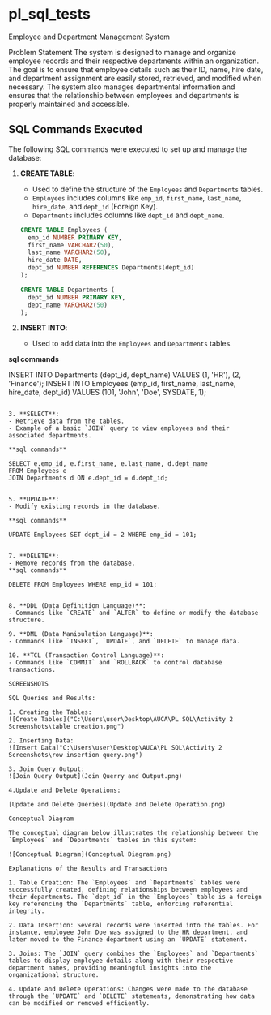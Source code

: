 # pl_sql_tests

Employee and Department Management System

Problem Statement
The system is designed to manage and organize employee records and their respective departments within an organization. The goal is to ensure that employee details such as their ID, name, hire date, and department assignment are easily stored, retrieved, and modified when necessary. The system also manages departmental information and ensures that the relationship between employees and departments is properly maintained and accessible.

## SQL Commands Executed

The following SQL commands were executed to set up and manage the database:

1. **CREATE TABLE**: 
   - Used to define the structure of the `Employees` and `Departments` tables.
   - `Employees` includes columns like `emp_id`, `first_name`, `last_name`, `hire_date`, and `dept_id` (Foreign Key).
   - `Departments` includes columns like `dept_id` and `dept_name`.

   ```sql
   CREATE TABLE Employees (
     emp_id NUMBER PRIMARY KEY,
     first_name VARCHAR2(50),
     last_name VARCHAR2(50),
     hire_date DATE,
     dept_id NUMBER REFERENCES Departments(dept_id)
   );

   CREATE TABLE Departments (
     dept_id NUMBER PRIMARY KEY,
     dept_name VARCHAR2(50)
   );
   ```

2. **INSERT INTO**: 
   - Used to add data into the `Employees` and `Departments` tables.

 **sql commands**
 
   INSERT INTO Departments (dept_id, dept_name) VALUES (1, 'HR'), (2, 'Finance');
   INSERT INTO Employees (emp_id, first_name, last_name, hire_date, dept_id) VALUES (101, 'John', 'Doe', SYSDATE, 1);
   ```

3. **SELECT**: 
   - Retrieve data from the tables.
   - Example of a basic `JOIN` query to view employees and their associated departments.

 **sql commands**
   
   SELECT e.emp_id, e.first_name, e.last_name, d.dept_name 
   FROM Employees e
   JOIN Departments d ON e.dept_id = d.dept_id;
   

5. **UPDATE**: 
   - Modify existing records in the database.
   
   **sql commands**
   
   UPDATE Employees SET dept_id = 2 WHERE emp_id = 101;
 

7. **DELETE**: 
   - Remove records from the database.
 **sql commands**

   DELETE FROM Employees WHERE emp_id = 101;


8. **DDL (Data Definition Language)**: 
   - Commands like `CREATE` and `ALTER` to define or modify the database structure.

9. **DML (Data Manipulation Language)**: 
   - Commands like `INSERT`, `UPDATE`, and `DELETE` to manage data.

10. **TCL (Transaction Control Language)**: 
   - Commands like `COMMIT` and `ROLLBACK` to control database transactions.

SCREENSHOTS

SQL Queries and Results:

1. Creating the Tables:
![Create Tables]("C:\Users\user\Desktop\AUCA\PL SQL\Activity 2 Screenshots\table creation.png")

2. Inserting Data:
 ![Insert Data]"C:\Users\user\Desktop\AUCA\PL SQL\Activity 2 Screenshots\row insertion query.png")

3. Join Query Output:
 ![Join Query Output](Join Querry and Output.png)

4.Update and Delete Operations:

   [Update and Delete Queries](Update and Delete Operation.png)

Conceptual Diagram

The conceptual diagram below illustrates the relationship between the `Employees` and `Departments` tables in this system:

![Conceptual Diagram](Conceptual Diagram.png)

Explanations of the Results and Transactions

1. Table Creation: The `Employees` and `Departments` tables were successfully created, defining relationships between employees and their departments. The `dept_id` in the `Employees` table is a foreign key referencing the `Departments` table, enforcing referential integrity.

2. Data Insertion: Several records were inserted into the tables. For instance, employee John Doe was assigned to the HR department, and later moved to the Finance department using an `UPDATE` statement.

3. Joins: The `JOIN` query combines the `Employees` and `Departments` tables to display employee details along with their respective department names, providing meaningful insights into the organizational structure.

4. Update and Delete Operations: Changes were made to the database through the `UPDATE` and `DELETE` statements, demonstrating how data can be modified or removed efficiently.
